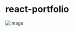# react-portfolio


![image](https://github.com/michelleshanna92/react-portfolio/assets/123132216/9b7aeba2-215c-4829-bace-e6f2b6e49c5f)


